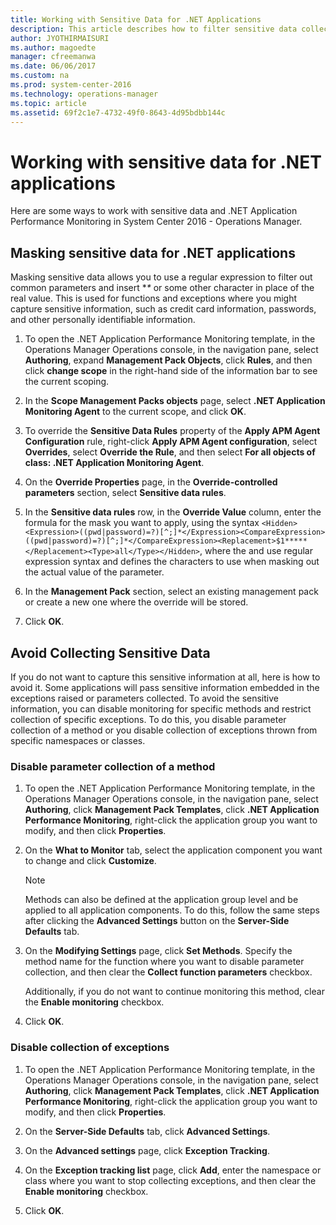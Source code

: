 ```yaml
---
title: Working with Sensitive Data for .NET Applications
description: This article describes how to filter sensitive data collected by Application Performance Monitoring.
author: JYOTHIRMAISURI
ms.author: magoedte
manager: cfreemanwa
ms.date: 06/06/2017
ms.custom: na
ms.prod: system-center-2016
ms.technology: operations-manager
ms.topic: article
ms.assetid: 69f2c1e7-4732-49f0-8643-4d95bdbb144c
---
```


# Working with sensitive data for .NET applications
Here are some ways to work with sensitive data and .NET Application Performance Monitoring in System Center 2016 - Operations Manager.  
  
## Masking sensitive data for .NET applications  
Masking sensitive data allows you to use a regular expression to filter out common parameters and insert \**\** or some other character in place of the real value. This is used for functions and exceptions where you might capture sensitive information, such as credit card information, passwords, and other personally identifiable information.  
  
1.  To open the .NET Application Performance Monitoring template, in the Operations Manager Operations console, in the navigation pane, select **Authoring**, expand **Management Pack Objects**, click **Rules**, and then click **change scope** in the right-hand side of the information bar to see the current scoping.  
  
2.  In the **Scope Management Packs objects** page, select **.NET Application Monitoring Agent** to the current scope, and click **OK**.  
  
3.  To override the **Sensitive Data Rules** property of the **Apply APM Agent Configuration** rule, right-click **Apply APM Agent configuration**, select **Overrides**, select **Override the Rule**, and then select **For all objects of class: .NET Application Monitoring Agent**.  
  
4.  On the **Override Properties** page, in the **Override-controlled parameters** section, select **Sensitive data rules**.  
  
5.  In the **Sensitive data rules** row, in the **Override Value** column, enter the formula for the mask you want to apply, using the syntax `<Hidden><Expression>((pwd|password)=?)[^;]*</Expression><CompareExpression>((pwd|password)=?)[^;]*</CompareExpression><Replacement>$1*****</Replacement><Type>all</Type></Hidden>`, where the <Expression> and <CompareExpression> use regular expression syntax and <Replacement> defines the characters to use when masking out the actual value of the parameter.  
  
6.  In the **Management Pack** section, select an existing management pack or create a new one where the override will be stored.  
  
7.  Click **OK**.  
  
## Avoid Collecting Sensitive Data  
If you do not want to capture this sensitive information at all, here is how to avoid it. Some applications will pass sensitive information embedded in the exceptions raised or parameters collected. To avoid the sensitive information, you can disable monitoring for specific methods and restrict collection of specific exceptions. To do this, you disable parameter collection of a method or you disable collection of exceptions thrown from specific namespaces or classes.  
  
### Disable parameter collection of a method  
  
1.  To open the .NET Application Performance Monitoring template, in the Operations Manager Operations console, in the navigation pane, select **Authoring**, click **Management Pack Templates**, click **.NET Application Performance Monitoring**, right-click the application group you want to modify, and then click **Properties**.  
  
2.  On the **What to Monitor** tab, select the application component you want to change and click **Customize**.  
  
    > [!NOTE]  
    > Methods can also be defined at the application group level and be applied to all application components. To do this, follow the same steps after clicking the **Advanced Settings** button on the **Server-Side Defaults** tab.  
  
3.  On the **Modifying Settings** page, click **Set Methods**. Specify the method name for the function where you want to disable parameter collection, and then clear the **Collect function parameters** checkbox.  
  
    Additionally, if you do not want to continue monitoring this method, clear the **Enable monitoring** checkbox.  
  
4.  Click **OK**.  
  
### Disable collection of exceptions  
  
1.  To open the .NET Application Performance Monitoring template, in the Operations Manager Operations console, in the navigation pane, select **Authoring**, click **Management Pack Templates**, click **.NET Application Performance Monitoring**, right-click the application group you want to modify, and then click **Properties**.  
  
2.  On the **Server-Side Defaults** tab, click **Advanced Settings**.  
  
3.  On the **Advanced settings** page, click **Exception Tracking**.  
  
4.  On the **Exception tracking list** page, click **Add**, enter the namespace or class where you want to stop collecting exceptions, and then clear the **Enable monitoring** checkbox.  
  
5.  Click **OK**.  

  
